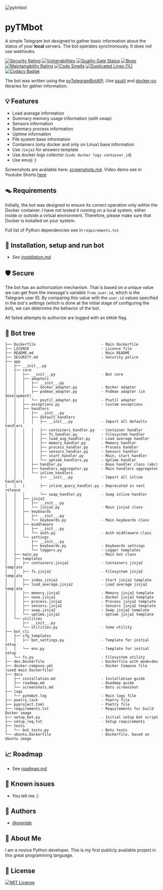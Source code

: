 ![pytmbot](https://socialify.git.ci/orenlab/pytmbot/image?description=1&forks=1&issues=1&language=1&name=1&owner=1&pattern=Floating%20Cogs&pulls=1&stargazers=1&theme=Auto)

# pyTMbot

A simple Telegram bot designed to gather basic information about the status of your __local__ servers.
The bot operates synchronously. It does not use webhooks.

[![Security Rating](https://sonarcloud.io/api/project_badges/measure?project=orenlab_pytmbot&metric=security_rating)](https://sonarcloud.io/summary/new_code?id=orenlab_pytmbot)
[![Vulnerabilities](https://sonarcloud.io/api/project_badges/measure?project=orenlab_pytmbot&metric=vulnerabilities)](https://sonarcloud.io/summary/new_code?id=orenlab_pytmbot)
[![Quality Gate Status](https://sonarcloud.io/api/project_badges/measure?project=orenlab_pytmbot&metric=alert_status)](https://sonarcloud.io/summary/new_code?id=orenlab_pytmbot)
[![Bugs](https://sonarcloud.io/api/project_badges/measure?project=orenlab_pytmbot&metric=bugs)](https://sonarcloud.io/summary/new_code?id=orenlab_pytmbot)
[![Maintainability Rating](https://sonarcloud.io/api/project_badges/measure?project=orenlab_pytmbot&metric=sqale_rating)](https://sonarcloud.io/summary/new_code?id=orenlab_pytmbot)
[![Code Smells](https://sonarcloud.io/api/project_badges/measure?project=orenlab_pytmbot&metric=code_smells)](https://sonarcloud.io/summary/new_code?id=orenlab_pytmbot)
[![Duplicated Lines (%)](https://sonarcloud.io/api/project_badges/measure?project=orenlab_pytmbot&metric=duplicated_lines_density)](https://sonarcloud.io/summary/new_code?id=orenlab_pytmbot)
[![Codacy Badge](https://app.codacy.com/project/badge/Grade/abe0314bb5c24cfda8db9c0a293d17c0)](https://app.codacy.com/gh/orenlab/pytmbot/dashboard?utm_source=gh&utm_medium=referral&utm_content=&utm_campaign=Badge_grade)

The bot was written using the [pyTelegramBotAPI](https://github.com/eternnoir/pyTelegramBotAPI).
Use [psutil](https://github.com/giampaolo/psutil) and [docker-py](https://github.com/docker/docker-py) libraries for
gather information.

## 💡 Features

- Load average information
- Summary memory usage information (with swap)
- Sensors information
- Summary process information
- Uptime information
- File system base information
- Containers (only docker and only on Linux) base information
- Use `Jinja2` for answers template
- Use docker logs collector (`sudo docker logs container_id`)
- Use emoji :)

Screenshots are available here: [screenshots.md](docs/screenshots.md).
Video demo see in Youtube Shorts [here](https://youtube.com/shorts/81RE_PNjxLQ?feature=shared)

## 🪤 Requirements

Initially, the bot was designed to ensure its correct operation only within the Docker container. I have not tested it
running on a local system, either inside or outside a virtual environment.
Therefore, please make sure that Docker is installed on your system.

Full list of Python dependencies see in `requirements.txt`

## 🔌 Installation, setup and run bot

- _See [installation.md](docs/installation.md)_

## 🛡 Secure

The bot has an authorization mechanism. That is based on a unique value we can get from the message's
variable `from_user.id`, which is the Telegram user ID.
By comparing this value with the `user.id` values specified in the bot's settings
(which is done at the initial stage of configuring the bot), we can determine the behavior of the bot.

All failed attempts to authorize are logged with an `ERROR` flag.

## 🌲 Bot tree

```
├── Dockerfile                              - Main Dockerfile
├── LICENSE                                 - Licence file
├── README.md                               - Main README
├── SECURITY.md                             - Security police
├── app
│   ├── __init__.py                         
│   ├── core
│   │   ├── __init__.py                     - Bot core
│   │   ├── adapters
│   │   │   ├── __init__.py
│   │   │   ├── docker_adapter.py           - Docker adapter
│   │   │   ├── podman_adapter.py           - Podman adapter (in development)
│   │   │   └── psutil_adapter.py           - Psutil adapter
│   │   ├── exceptions.py                   - Custom exceptions
│   │   ├── handlers
│   │   │   ├── __init__.py
│   │   │   ├── default_handlers
│   │   │   │   ├── __init__.py             - Import all defaults handlers
│   │   │   │   ├── containers_handler.py   - Container handler
│   │   │   │   ├── fs_handler.py           - Filesystem handler
│   │   │   │   ├── load_avg_handler.py     - Load average handler
│   │   │   │   ├── memory_handler.py       - Memory handler
│   │   │   │   ├── process_handler.py      - Process handler
│   │   │   │   ├── sensors_handler.py      - Sensors handler
│   │   │   │   ├── start_handler.py        - Main, start handler
│   │   │   │   └── uptime_handlers.py      - Uptime handler
│   │   │   ├── handler.py                  - Base handler class (abc)
│   │   │   ├── handlers_aggregator.py      - Main handlers aggregator
│   │   │   └── inline_handlers
│   │   │       ├── __init__.py             - Import all inline handlers
│   │   │       ├── inline_query_handler.py - Deprecated in next release
│   │   │       └── swap_handler.py         - Swap inline handler
│   │   ├── jinja2
│   │   │   ├── __init__.py
│   │   │   └── jinja2.py                   - Main jinja2 class
│   │   ├── keyboards
│   │   │   ├── __init__.py
│   │   │   └── keyboards.py                - Main keyboards class  
│   │   ├── middleware
│   │   │   ├── __init__.py
│   │   │   └── auth.py                     - Auth middleware class
│   │   └── settings
│   │       ├── __init__.py
│   │       ├── keyboards.py                - Keyboards settings
│   │       └── loggers.py                  - Logger templates
│   ├── main.py                             - Main bot class
│   ├── templates
│   │   ├── containers.jinja2               - Containers jinja2 template 
│   │   ├── fs.jinja2                       - Filesystem jinja2 template
│   │   ├── index.jinja2                    - Start jinja2 template
│   │   ├── load_average.jinja2             - Load average jinja2 template
│   │   ├── memory.jinja2                   - Memory jinja2 template
│   │   ├── none.jinja2                     - Docker jinja2 template
│   │   ├── process.jinja2                  - Process jinja2 template
│   │   ├── sensors.jinja2                  - Sensors jinja2 template
│   │   ├── swap.jinja2                     - Swap jinja2 template
│   │   └── uptime.jinja2                   - Uptime jinja2 template
│   └── utilities
│       ├── __init__.py
│       └── utilities.py                    - Some utility
├── bot_cli
│   ├── cfg_templates
│   │   ├── bot_settings.py                 - Template for initial setup
│   │   └── env.py                          - Template for initial setup
│   └── fs.py                               - Filesystem utility
├── dev.Dockerfile                          - Dockerfile with mode=dev 
├── docker-compose.yml                      - Docker Compose file (used main Dockerfile)
├── docs
│   ├── installation.md                     - Installation guide
│   ├── roadmap.md                          - Roadmap guide
│   └── screenshots.md                      - Bots screenshot
├── logs
│   └── pytmbot.log                         - Main logs file
├── poetry.lock                             - Poetry file
├── pyproject.toml                          - Poetry file
├── requirements.txt                        - Requirements for build Docker image
├── setup_bot.py                            - Initial setup bot script
├── setup_req.txt                           - Setup requirements
├── tests
│   └── bot_tests.py                        - Bots tests
└── ubuntu.Dockerfile                       - Dockerfile, based on Ubuntu image
```

## 📈 Roadmap

- See [roadmap.md](docs/roadmap.md)

## 👾 Known issues

- You tell me :)

## 🧬 Authors

- [@orenlab](https://github.com/orenlab)

## 🚀 About Me

I am a novice Python developer. This is my first publicly available project in this great programming language.

## 📜 License

[![MIT License](https://img.shields.io/badge/License-MIT-green.svg)](https://choosealicense.com/licenses/mit/)
